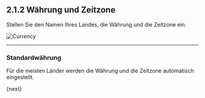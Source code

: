 ## 2.1.2 Währung und Zeitzone

Stellen Sie den Namen Ihres Landes, die Währung und die Zeitzone ein.

<img alt="Currency" class="screenshot" src="{{docs_base_url}}/assets/img/setup-wizard/step-2.png">

---

### Standardwährung

Für die meisten Länder werden die Währung und die Zeitzone automatisch eingestellt.

{next}
